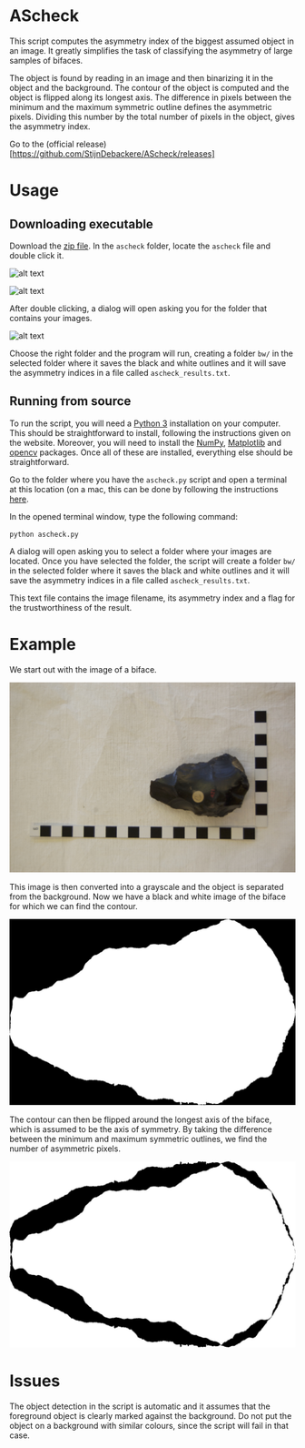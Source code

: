 # AScheck
This script computes the asymmetry index of the biggest assumed object
in an image. It greatly simplifies the task of classifying the
asymmetry of large samples of bifaces.

The object is found by reading in an image and then binarizing it in
the object and the background. The contour of the object is computed
and the object is flipped along its longest axis. The difference in
pixels between the minimum and the maximum symmetric outline defines
the asymmetric pixels. Dividing this number by the total number of
pixels in the object, gives the asymmetry index.

Go to the (official
release)[https://github.com/StijnDebackere/AScheck/releases]

# Usage
## Downloading executable
Download the [zip
file](https://github.com/StijnDebackere/AScheck/blob/v0.1/ascheck.zip). In
the `ascheck` folder, locate the `ascheck` file and double click it.

![alt
text](https://github.com/StijnDebackere/AScheck/blob/master/examples/ascheck_decompressed.png
"Decompressed zip folder")

![alt
text](https://github.com/StijnDebackere/AScheck/blob/master/examples/ascheck_folder.png
"ascheck file in folder")

After double clicking, a dialog will open asking you for the folder
that contains your images.

![alt
text](https://github.com/StijnDebackere/AScheck/blob/master/examples/ascheck_dialog.png
"ascheck asking for folder")

Choose the right folder and the program will run, creating a folder
`bw/` in the selected folder where it saves the black and white
outlines and it will save the asymmetry indices in a file called
`ascheck_results.txt`.

## Running from source
To run the script, you will need a [Python 3](https://www.python.org/downloads/)
installation on your computer. This should be straightforward to install,
following the instructions given on the website. Moreover, you will need to
install the [NumPy](https://www.scipy.org/install.html),
[Matplotlib](https://matplotlib.org/users/installing.html) and
[opencv](https://pypi.org/project/opencv-python/) packages. Once all of these
are installed, everything else should be straightforward.

Go to the folder where you have the `ascheck.py` script and open a terminal at
this location (on a mac, this can be done by following the instructions
[here](https://stackoverflow.com/q/420456).

In the opened terminal window, type the following command:

```
python ascheck.py
```

A dialog will open asking you to select a folder where your images are
located. Once you have selected the folder, the script will create a folder `bw/`
in the selected folder where it saves the black and white outlines and it will
save the asymmetry indices in a file called `ascheck_results.txt`.

This text file contains the image filename, its asymmetry index and a flag for
the trustworthiness of the result.

# Example
We start out with the image of a biface.

![alt text](https://github.com/StijnDebackere/AScheck/blob/master/examples/example.jpg "Biface image")

This image is then converted into a grayscale and the object is separated from the background. Now we have a black and white image of the biface for which we can find the contour.

![alt text](https://github.com/StijnDebackere/AScheck/blob/master/examples/example_bw.jpg "Biface image black and white")

The contour can then be flipped around the longest axis of the biface, which is assumed to be the axis of symmetry. By taking the difference between the minimum and maximum symmetric outlines, we find the number of asymmetric pixels.

![alt text](https://github.com/StijnDebackere/AScheck/blob/master/examples/example_asymmetric_pixels.jpg "Asymmetric pixels")

# Issues
The object detection in the script is automatic and it assumes that the
foreground object is clearly marked against the background. Do not put the
object on a background with similar colours, since the script will fail in that
case.
